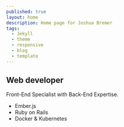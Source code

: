 ```yaml
---
published: true
layout: home
description: Home page for Joshua Bremer
tags: 
  - Jekyll
  - theme
  - responsive
  - blog
  - template
---
```


## Web developer


Front-End Specialist with Back-End Expertise.

*	Ember.js
* Ruby on Rails
* Docker & Kubernetes
